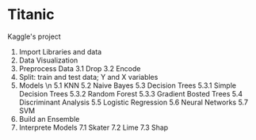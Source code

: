 # Titanic
 Kaggle's project
 
 
 1. Import Libraries and data
 2. Data Visualization
 3. Preprocess Data
    3.1 Drop
    3.2 Encode
 4. Split: train and test data; Y and X variables
 5. Models \n 5.1 KNN
    5.2 Naive Bayes
    5.3 Decision Trees
        5.3.1 Simple Decision Trees
        5.3.2 Random Forest
        5.3.3 Gradient Bosted Trees
    5.4 Discriminant Analysis
    5.5 Logistic Regression
    5.6 Neural Networks
    5.7 SVM
 6. Build an Ensemble
 7. Interprete Models
    7.1 Skater
    7.2 Lime
    7.3 Shap
